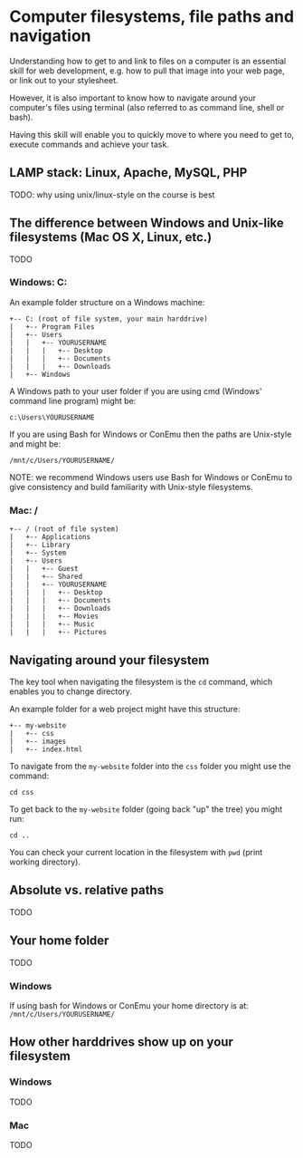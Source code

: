 # Computer filesystems, file paths and navigation

Understanding how to get to and link to files on a computer is an essential skill for web development, e.g. how to pull that image into your web page, or link out to your stylesheet.

However, it is also important to know how to navigate around your computer's files using terminal (also referred to as command line, shell or bash).

Having this skill will enable you to quickly move to where you need to get to, execute commands and achieve your task.

## LAMP stack: Linux, Apache, MySQL, PHP

TODO: why using unix/linux-style on the course is best


## The difference between Windows and Unix-like filesystems (Mac OS X, Linux, etc.)

TODO

### Windows: C:

An example folder structure on a Windows machine:

```
+-- C: (root of file system, your main harddrive)
|   +-- Program Files
|   +-- Users
|   |   +-- YOURUSERNAME
|   |   |   +-- Desktop
|   |   |   +-- Documents
|   |   |   +-- Downloads
|   +-- Windows
```

A Windows path to your user folder if you are using cmd (Windows' command line program) might be:

`c:\Users\YOURUSERNAME`

If you are using Bash for Windows or ConEmu then the paths are Unix-style and might be:

`/mnt/c/Users/YOURUSERNAME/`

NOTE: we recommend Windows users use Bash for Windows or ConEmu to give consistency and build familiarity with Unix-style filesystems.

### Mac: /

```
+-- / (root of file system)
|   +-- Applications
|   +-- Library
|   +-- System
|   +-- Users
|   |   +-- Guest
|   |   +-- Shared
|   |   +-- YOURUSERNAME
|   |   |   +-- Desktop
|   |   |   +-- Documents
|   |   |   +-- Downloads
|   |   |   +-- Movies
|   |   |   +-- Music
|   |   |   +-- Pictures
```

## Navigating around your filesystem

The key tool when navigating the filesystem is the `cd` command, which enables you to change directory.

An example folder for a web project might have this structure:

```
+-- my-website
|   +-- css
|   +-- images
|   +-- index.html
```

To navigate from the `my-website` folder into the `css` folder you might use the command:

`cd css`

To get back to the `my-website` folder (going back "up" the tree) you might run:

`cd ..`

You can check your current location in the filesystem with `pwd` (print working directory).

## Absolute vs. relative paths

TODO

## Your home folder

TODO


### Windows

If using bash for Windows or ConEmu your home directory is at: `/mnt/c/Users/YOURUSERNAME/`

## How other harddrives show up on your filesystem

### Windows

TODO

### Mac

TODO